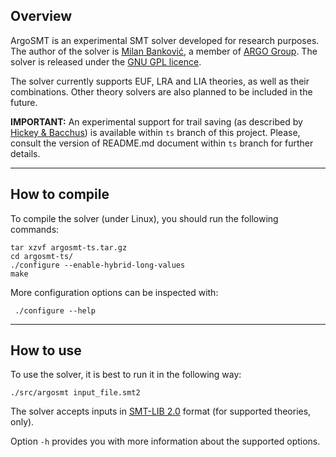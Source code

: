 ## Overview

ArgoSMT is an experimental SMT solver developed for research
purposes. The author of the solver is [Milan
Banković](http:/www.matf.bg.ac.rs/~milan/), a member of [ARGO
Group](http://argo.matf.bg.ac.rs/). The solver is released under the
[GNU GPL licence](http://www.gnu.org/licenses/gpl-3.0.en.html).

The solver currently supports EUF, LRA and LIA theories, as well as
their combinations. Other theory solvers are also planned to be
included in the future.

**IMPORTANT:** An experimental support for trail saving (as described
by [Hickey &
Bacchus](https://link.springer.com/chapter/10.1007/978-3-030-51825-7_4))
is available within `ts` branch of this project. Please, consult the
version of README.md document within `ts` branch for further details.

---

## How to compile

To compile the solver (under Linux), you should run the following commands:

	tar xzvf argosmt-ts.tar.gz
	cd argosmt-ts/
	./configure --enable-hybrid-long-values
	make	

More configuration options can be inspected with:

     ./configure --help

---

## How to use

To use the solver, it is best to run it in the following way:

	./src/argosmt input_file.smt2
      

The solver accepts inputs in [SMT-LIB
2.0](https://smtlib.cs.uiowa.edu/) format (for supported theories,
only).

Option `-h` provides you with more information about the supported options. 